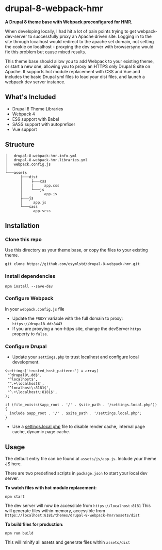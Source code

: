 # drupal-8-webpack-hmr
**A Drupal 8 theme base with Webpack preconfigured for HMR.**

When developing locally, I had hit a lot of pain points trying to get webpack-dev-server to successfully proxy an Apache driven site. Logging in to the site through localhost would redirect to the apache set domain, not setting the cookie on localhost - proxying the dev server with browsersync would fix this problem but cause mixed results. 

This theme base should allow you to add Webpack to your existing theme, or start a new one, allowing you to proxy an HTTPS only Drupal 8 site on Apache. It supports hot module replacement with CSS and Vue and includes the basic Drupal yml files to load your dist files, and launch a webpack dev server instance.

## What's Included

- Drupal 8 Theme Libraries
- Webpack 4
- ES6 support with Babel
- SASS support with autoprefixer
- Vue support

## Structure

```
│   drupal-8-webpack-hmr.info.yml
│   drupal-8-webpack-hmr.libraries.yml
│   webpack.config.js
│   
└───assets
       ├───dist
       │    ├───css
       │    |     app.css
       │    └───js
       │          app.js
       ├───js
       │     app.js
       └───sass
             app.scss
```

## Installation

### Clone this repo

Use this directory as your theme base, or copy the files to your existing theme.

```
git clone https://github.com/csymlstd/drupal-8-webpack-hmr.git
```

### Install dependencies

```
npm install --save-dev
```

### Configure Webpack
In your `webpack.config.js` file
- Update the `PROXY` variable with the full domain to proxy: `https://drupal8.dd:8443`
- If you are proxying a non-https site, change the devServer `https` property to `false`.

### Configure Drupal
- Update your `settings.php` to trust localhost and configure local development.
```
$settings['trusted_host_patterns'] = array(
 '^drupal8\.dd$',
 '^localhost$',
 '^.+\localhost$',
 '^localhost\:8181$',
 '^.+\localhost\:8181$',
);

if (file_exists($app_root . '/' . $site_path . '/settings.local.php')) {
  include $app_root . '/' . $site_path . '/settings.local.php';
}
```
- Use a [settings.local.php](https://gist.github.com/csymlstd/cf86e94c172969eb27d4d71441979a5f) file to disable render cache, internal page cache, dynamic page cache.

## Usage
The default entry file can be found at `assets/js/app.js`. Include your theme JS here.

There are two predefined scripts in `package.json` to start your local dev server.

**To watch files with hot module replacement:**
```
npm start
```
The dev server will now be accessible from `https://localhost:8181`
This will generate files within memory, accessible from `https://localhost:8181/themes/drupal-8-webpack-hmr/assets/dist`

**To build files for production:**
```
npm run build
```
This will minify all assets and generate files within `assets/dist`
